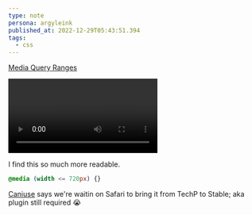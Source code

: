 ```yaml
---
type: note
persona: argyleink
published_at: 2022-12-29T05:43:51.394
tags: 
  - css
---
```


[Media Query Ranges](https://www.bram.us/2021/10/26/media-queries-level-4-media-query-range-contexts/) 

![](f_auto,q_auto/argyleink/media-ranges-looper.mp4 "Infinite video example of a CSS snippet changing between syntax options. $$width:2366,height:1080")

I find this so much more readable.

```css
@media (width <= 720px) {}
```

[Caniuse](https://caniuse.com/css-media-range-syntax) says we're waitin on Safari to bring it from TechP to Stable; aka plugin still required 😭